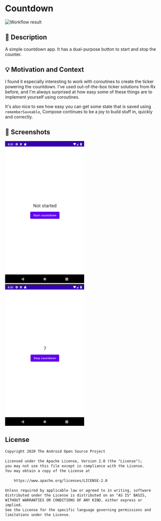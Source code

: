 # Countdown

![Workflow result](https://github.com/hedvigoscar/dev-challenge-week-two/workflows/Check/badge.svg)


## :scroll: Description
A simple countdown app. It has a dual-purpose button to start and stop the counter.


## :bulb: Motivation and Context
I found it especially interesting to work with coroutines to create the ticker powering the
countdown. I've used out-of-the-box ticker solutions from Rx before, and I'm always surprised
at how easy some of these things are to implement yourself using coroutines.

It's also nice to see how easy you can get some state that is saved using `rememberSaveable`,
Compose continues to be a joy to build stuff in, quickly and correctly.

## :camera_flash: Screenshots
<img src="/results/screenshot_1.png" width="260">&emsp;<img src="/results/screenshot_2.png" width="260">

## License
```
Copyright 2020 The Android Open Source Project

Licensed under the Apache License, Version 2.0 (the "License");
you may not use this file except in compliance with the License.
You may obtain a copy of the License at

    https://www.apache.org/licenses/LICENSE-2.0

Unless required by applicable law or agreed to in writing, software
distributed under the License is distributed on an "AS IS" BASIS,
WITHOUT WARRANTIES OR CONDITIONS OF ANY KIND, either express or implied.
See the License for the specific language governing permissions and
limitations under the License.
```
